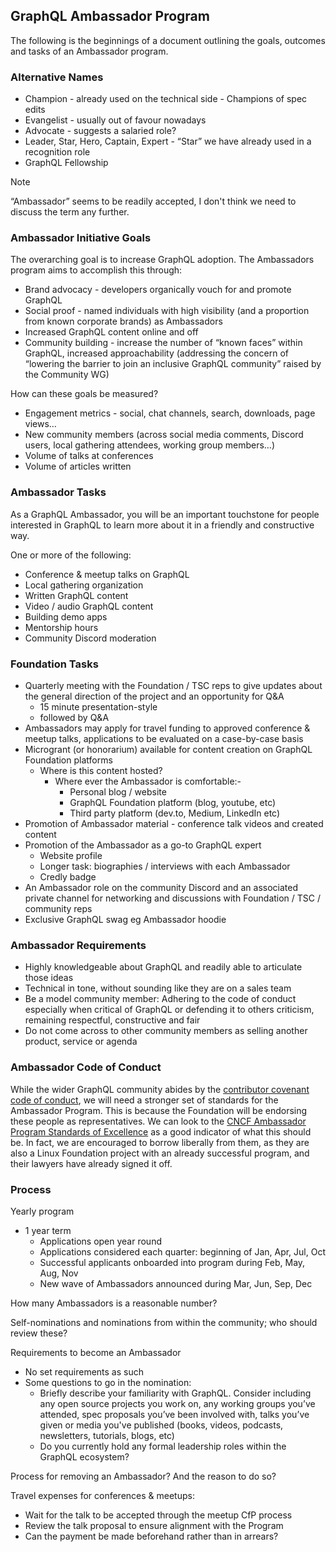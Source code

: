 ## GraphQL Ambassador Program

The following is the beginnings of a document outlining the goals, outcomes and tasks of an Ambassador program. 

### Alternative Names

* Champion - already used on the technical side - Champions of spec edits
* Evangelist - usually out of favour nowadays
* Advocate - suggests a salaried role?
* Leader, Star, Hero, Captain, Expert - “Star” we have already used in a recognition role
* GraphQL Fellowship 

> [!NOTE]
> “Ambassador” seems to be readily accepted, I don't think we need to discuss the term any further.   

### Ambassador Initiative Goals

The overarching goal is to increase GraphQL adoption. The Ambassadors program aims to accomplish this through:

* Brand advocacy - developers organically vouch for and promote GraphQL
* Social proof - named individuals with high visibility (and a proportion from known corporate brands) as Ambassadors
* Increased GraphQL content online and off
* Community building - increase the number of “known faces” within GraphQL, increased approachability (addressing the concern of “lowering the barrier to join an inclusive GraphQL community” raised by the Community WG)  

How can these goals be measured? 

* Engagement metrics - social, chat channels, search, downloads, page views…
* New community members (across social media comments, Discord users, local gathering attendees, working group members…) 
* Volume of talks at conferences
* Volume of articles written

### Ambassador Tasks

As a GraphQL Ambassador, you will be an important touchstone for people interested in GraphQL to learn more about it in a friendly and constructive way. 

One or more of the following:

* Conference & meetup talks on GraphQL
* Local gathering organization
* Written GraphQL content
* Video / audio GraphQL content
* Building demo apps
* Mentorship hours
* Community Discord moderation

### Foundation Tasks

* Quarterly meeting with the Foundation / TSC reps to give updates about the general direction of the project and an opportunity for Q&A
    * 15 minute presentation-style  
    * followed by Q&A  
* Ambassadors may apply for travel funding to approved conference & meetup talks, applications to be evaluated on a case-by-case basis
* Microgrant (or honorarium) available for content creation on GraphQL Foundation platforms
    * Where is this content hosted?  
        * Where ever the Ambassador is comfortable:- 
            * Personal blog / website
            * GraphQL Foundation platform (blog, youtube, etc)
            * Third party platform (dev.to, Medium, LinkedIn etc)
* Promotion of Ambassador material - conference talk videos and created content
* Promotion of the Ambassador as a go-to GraphQL expert
    * Website profile
    * Longer task: biographies / interviews with each Ambassador
    * Credly badge
* An Ambassador role on the community Discord and an associated private channel for networking and discussions with Foundation / TSC / community reps
* Exclusive GraphQL swag eg Ambassador hoodie

### Ambassador Requirements

* Highly knowledgeable about GraphQL and readily able to articulate those ideas 
* Technical in tone, without sounding like they are on a sales team
* Be a model community member: Adhering to the code of conduct especially when critical of GraphQL or defending it to others criticism, remaining respectful, constructive and fair 
* Do not come across to other community members as selling another product, service or agenda


### Ambassador Code of Conduct

While the wider GraphQL community abides by the [contributor covenant code of conduct](https://graphql.org/codeofconduct/), we will need a stronger set of standards for the Ambassador Program. This is because the Foundation will be endorsing these people as representatives. We can look to the [CNCF Ambassador Program Standards of Excellence](https://www.cncf.io/people/ambassadors/program-standards/) as a good indicator of what this should be. In fact, we are encouraged to borrow liberally from them, as they are also a Linux Foundation project with an already successful program, and their lawyers have already signed it off. 

### Process

Yearly program
 * 1 year term 
    * Applications open year round
    * Applications considered each quarter: beginning of Jan, Apr, Jul, Oct
    * Successful applicants onboarded into program during  Feb, May, Aug, Nov
    * New wave of Ambassadors announced during Mar, Jun, Sep, Dec

How many Ambassadors is a reasonable number?  

Self-nominations and nominations from within the community; who should review these?  

Requirements to become an Ambassador
 * No set requirements as such
 * Some questions to go in the nomination: 
    * Briefly describe your familiarity with GraphQL. Consider including any open source projects you work on, any working groups you’ve attended, spec proposals you’ve been involved with, talks you’ve given or media you've published (books, videos, podcasts, newsletters, tutorials, blogs, etc)
    * Do you currently hold any formal leadership roles within the GraphQL ecosystem? 

Process for removing an Ambassador? And the reason to do so?  

Travel expenses for conferences & meetups: 
  * Wait for the talk to be accepted through the meetup CfP process  
  * Review the talk proposal to ensure alignment with the Program  
  * Can the payment be made beforehand rather than in arrears?   
